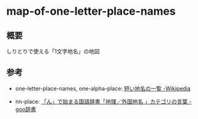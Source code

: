 # map-of-one-letter-place-names

## 概要
しりとりで使える「1文字地名」の地図

## 参考
- one-letter-place-names, one-alpha-place:  [短い地名の一覧 -Wikipedia](https://www.google.com/url?sa=t&rct=j&q=&esrc=s&source=web&cd=5&ved=2ahUKEwjj9aOgo9ToAhUKwosBHfpQDugQFjAEegQIAhAB&url=https%3A%2F%2Fja.wikipedia.org%2Fwiki%2F%25E7%259F%25AD%25E3%2581%2584%25E5%259C%25B0%25E5%2590%258D%25E3%2581%25AE%25E4%25B8%2580%25E8%25A6%25A7&usg=AOvVaw2nj3TECaJaFokMFnZNjyVN)

- nn-place:   [「ん」で始まる国語辞書「地理／外国地名 」カテゴリの言葉 -goo辞書](https://dictionary.goo.ne.jp/jn/category/)
